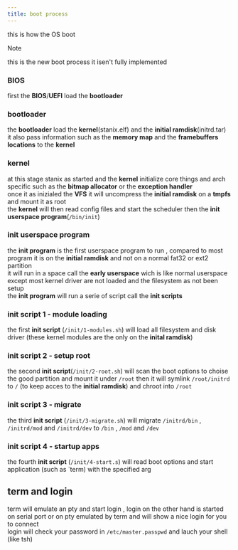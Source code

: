 ```yaml
---
title: boot process
---
```

this is how the OS boot  

> [!NOTE]  
> this is the new boot process it isen't fully implemented

### BIOS
first the **BIOS**/**UEFI** load the **bootloader**

### bootloader
the **bootloader** load the **kernel**(stanix.elf) and the **initial ramdisk**(initrd.tar)  
it also pass information such as the **memory map** and the **framebuffers locations** to the **kernel**  

### kernel
at this stage stanix as started and the **kernel** initialize core things and arch specific such as the **bitmap allocator** or the **exception handler**  
once it as inizialed the **VFS** it will uncompress the **initial ramdisk** on a **tmpfs** and mount it as root  
the **kernel** will then read config files and start the scheduler then the **init userspace program**(`/bin/init`)

### init userspace program
the **init program** is the first userspace program to run , compared to most program it is on the **initial ramdisk** and not on a normal fat32 or ext2 partition  
it will run in a space call the **early userspace** wich is like normal userspace except most kernel driver are not loaded and the filesystem as not been setup  
the **init program** will run a serie of script call the **init scripts**

### init script 1 - module loading
the first **init script** (`/init/1-modules.sh`) will load all filesystem and disk driver (these kernel modules are the only on the **inital ramdisk**)

### init script 2 - setup root
the second **init script**(`/init/2-root.sh`) will scan the boot options to choise the good partition and mount it under `/root`
then it will symlink `/root/initrd` to `/` (to keep acces to the **initial ramdisk**) and chroot into `/root`

### init script 3 - migrate
the third **init script** (`/init/3-migrate.sh`) will migrate `/initrd/bin` , `/initrd/mod` and `/initrd/dev` to `/bin` , `/mod` and `/dev`

### init script 4 - startup apps
the fourth **init script** (`/init/4-start.s`) will read boot options and start application (such as `term) with the specified arg

## term and login
term will emulate an pty and start login , login on the other hand is started on serial port or on pty emulated by term and will show a nice login for you to connect  
login will check your password in `/etc/master.passpwd` and lauch your shell (like tsh)
